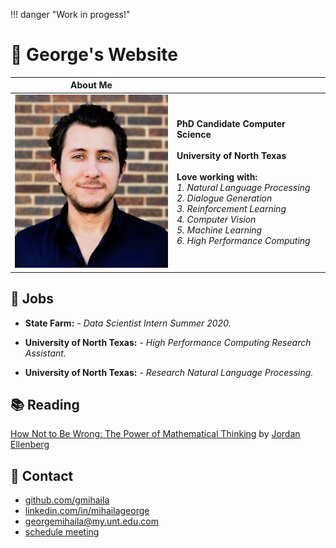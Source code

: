 !!! danger "Work in progess!"

# :bookmark_tabs: George's Website


**About Me** | &nbsp; 
------------ | -------------
![](images/georgem.jpeg)  | **PhD Candidate Computer Science** <br/><br/> **University of North Texas** <br/><br/> **Love working with:** <br/>  *1. Natural Language Processing* <br/> *2. Dialogue Generation* <br/> *3. Reinforcement Learning* <br/> *4. Computer Vision* <br/> *5. Machine Learning* <br/>   *6. High Performance Computing*


## :nut_and_bolt: Jobs

* **State Farm:** - *Data Scientist Intern Summer 2020.*

* **University of North Texas:** - *High Performance Computing Research Assistant.*
    
* **University of North Texas:** - *Research Natural Language Processing.*

## :books: Reading

[How Not to Be Wrong: The Power of Mathematical Thinking](https://www.amazon.com/dp/0143127535/ref=cm_sw_em_r_mt_dp_U_9UQ4EbJG0NDEX) by [Jordan Ellenberg](https://www.amazon.com/Jordan-Ellenberg/e/B001K8IUCG/ref=dp_byline_cont_book_1)



## :calling: Contact

* [github.com/gmihaila](https://github.com/gmihaila)
* [linkedin.com/in/mihailageorge](https://www.linkedin.com/in/mihailageorge)
* [georgemihaila@my.unt.edu.com](mailto:georgemihaila@my.unt.edu.com?subject=GitHub%20Website)
* [schedule meeting](https://calendly.com/georgemihaila)
